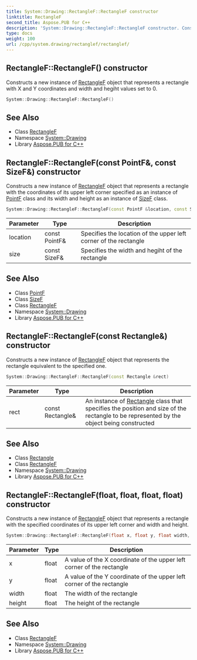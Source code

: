 ```yaml
---
title: System::Drawing::RectangleF::RectangleF constructor
linktitle: RectangleF
second_title: Aspose.PUB for C++
description: 'System::Drawing::RectangleF::RectangleF constructor. Constructs a new instance of RectangleF object that represents a rectangle with X and Y coordinates and width and hegiht values set to 0 in C++.'
type: docs
weight: 100
url: /cpp/system.drawing/rectanglef/rectanglef/
---
```

## RectangleF::RectangleF() constructor


Constructs a new instance of [RectangleF](../) object that represents a rectangle with X and Y coordinates and width and hegiht values set to 0.

```cpp
System::Drawing::RectangleF::RectangleF()
```

## See Also

* Class [RectangleF](../)
* Namespace [System::Drawing](../../)
* Library [Aspose.PUB for C++](../../../)
## RectangleF::RectangleF(const PointF\&, const SizeF\&) constructor


Constructs a new instance of [RectangleF](../) object that represents a rectangle with the coordinates of its upper left corner specified as an instance of [PointF](../../pointf/) class and its width and height as an instance of [SizeF](../../sizef/) class.

```cpp
System::Drawing::RectangleF::RectangleF(const PointF &location, const SizeF &size)
```


| Parameter | Type | Description |
| --- | --- | --- |
| location | const PointF\& | Specifies the location of the upper left corner of the rectangle |
| size | const SizeF\& | Specifies the width and hegiht of the rectangle |

## See Also

* Class [PointF](../../pointf/)
* Class [SizeF](../../sizef/)
* Class [RectangleF](../)
* Namespace [System::Drawing](../../)
* Library [Aspose.PUB for C++](../../../)
## RectangleF::RectangleF(const Rectangle\&) constructor


Constructs a new instance of [RectangleF](../) object that represents the rectangle equivalent to the specified one.

```cpp
System::Drawing::RectangleF::RectangleF(const Rectangle &rect)
```


| Parameter | Type | Description |
| --- | --- | --- |
| rect | const Rectangle\& | An instance of [Rectangle](../../rectangle/) class that specifies the position and size of the rectangle to be represented by the object being constructed |

## See Also

* Class [Rectangle](../../rectangle/)
* Class [RectangleF](../)
* Namespace [System::Drawing](../../)
* Library [Aspose.PUB for C++](../../../)
## RectangleF::RectangleF(float, float, float, float) constructor


Constructs a new instance of [RectangleF](../) object that represents a rectangle with the specified coordinates of its upper left corner and width and height.

```cpp
System::Drawing::RectangleF::RectangleF(float x, float y, float width, float height)
```


| Parameter | Type | Description |
| --- | --- | --- |
| x | float | A value of the X coordinate of the upper left corner of the rectangle |
| y | float | A value of the Y coordinate of the upper left corner of the rectangle |
| width | float | The width of the rectangle |
| height | float | The height of the rectangle |

## See Also

* Class [RectangleF](../)
* Namespace [System::Drawing](../../)
* Library [Aspose.PUB for C++](../../../)
